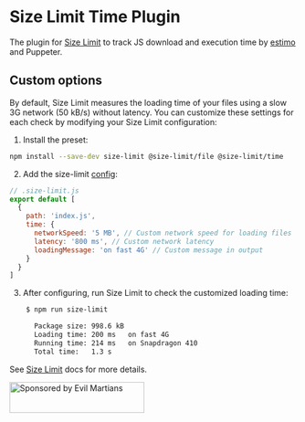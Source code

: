 # Size Limit Time Plugin

The plugin for [Size Limit] to track JS download and execution time by [estimo]
and Puppeter.

## Custom options

By default, Size Limit measures the loading time of your files using a slow 3G network (50 kB/s) without latency. You can customize these settings for each check by modifying your Size Limit configuration:

1. Install the preset:

```sh
npm install --save-dev size-limit @size-limit/file @size-limit/time
```

2. Add the size-limit [config](https://github.com/ai/size-limit?tab=readme-ov-file#limits-config):

```js
// .size-limit.js
export default [
  {
    path: 'index.js',
    time: {
      networkSpeed: '5 MB', // Custom network speed for loading files
      latency: '800 ms', // Custom network latency
      loadingMessage: 'on fast 4G' // Custom message in output
    }
  }
]
```

3. After configuring, run Size Limit to check the customized loading time:

```sh
    $ npm run size-limit

      Package size: 998.6 kB
      Loading time: 200 ms   on fast 4G
      Running time: 214 ms   on Snapdragon 410
      Total time:   1.3 s
```

See [Size Limit] docs for more details.

[Size Limit]: https://github.com/ai/size-limit/
[estimo]: https://github.com/mbalabash/estimo

<a href="https://evilmartians.com/?utm_source=size-limit">
  <img src="https://evilmartians.com/badges/sponsored-by-evil-martians.svg"
       alt="Sponsored by Evil Martians" width="236" height="54">
</a>
